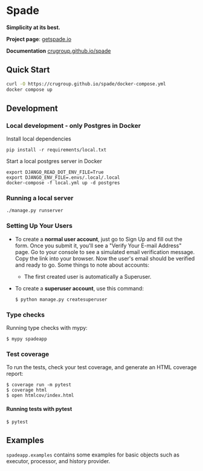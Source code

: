 # Spade

**Simplicity at its best.**

**Project page**: [getspade.io](https://getspade.io)

**Documentation** [crugroup.github.io/spade](https://crugroup.github.io/spade/)

## Quick Start

```bash
curl -O https://crugroup.github.io/spade/docker-compose.yml
docker compose up
```

## Development

### Local development - only Postgres in Docker

Install local dependencies

```
pip install -r requirements/local.txt
```

Start a local postgres server in Docker

```
export DJANGO_READ_DOT_ENV_FILE=True
export DJANGO_ENV_FILE=.envs/.local/.local
docker-compose -f local.yml up -d postgres

```

### Running a local server
```
./manage.py runserver
```


### Setting Up Your Users

- To create a **normal user account**, just go to Sign Up and fill out the form.
  Once you submit it, you'll see a "Verify Your E-mail Address" page.
  Go to your console to see a simulated email verification message.
  Copy the link into your browser. Now the user's email should be verified and ready to go.
  Some things to note about accounts:
  - The first created user is automatically a Superuser.

- To create a **superuser account**, use this command:

      $ python manage.py createsuperuser


### Type checks

Running type checks with mypy:

    $ mypy spadeapp

### Test coverage

To run the tests, check your test coverage, and generate an HTML coverage report:

    $ coverage run -m pytest
    $ coverage html
    $ open htmlcov/index.html

#### Running tests with pytest

    $ pytest

## Examples

`spadeapp.examples` contains some examples for basic objects such as executor, processor, and history provider.
